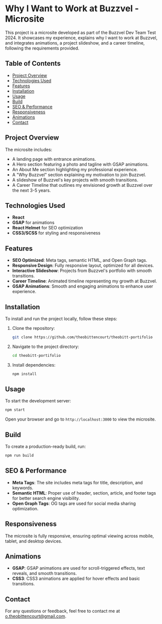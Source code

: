 # Why I Want to Work at Buzzvel - Microsite

This project is a microsite developed as part of the Buzzvel Dev Team Test 2024. It showcases my experience, explains why I want to work at Buzzvel, and integrates animations, a project slideshow, and a career timeline, following the requirements provided.

## Table of Contents
- [Project Overview](#project-overview)
- [Technologies Used](#technologies-used)
- [Features](#features)
- [Installation](#installation)
- [Usage](#usage)
- [Build](#build)
- [SEO & Performance](#seo--performance)
- [Responsiveness](#responsiveness)
- [Animations](#animations)
- [Contact](#contact)

## Project Overview
The microsite includes:
- A landing page with entrance animations.
- A Hero section featuring a photo and tagline with GSAP animations.
- An About Me section highlighting my professional experience.
- A "Why Buzzvel" section explaining my motivation to join Buzzvel.
- A slideshow of Buzzvel's key projects with smooth transitions.
- A Career Timeline that outlines my envisioned growth at Buzzvel over the next 3-5 years.

## Technologies Used
- **React**
- **GSAP** for animations
- **React Helmet** for SEO optimization
- **CSS3/SCSS** for styling and responsiveness

## Features
- **SEO Optimized**: Meta tags, semantic HTML, and Open Graph tags.
- **Responsive Design**: Fully responsive layout, optimized for all devices.
- **Interactive Slideshow**: Projects from Buzzvel's portfolio with smooth transitions.
- **Career Timeline**: Animated timeline representing my growth at Buzzvel.
- **GSAP Animations**: Smooth and engaging animations to enhance user experience.

## Installation
To install and run the project locally, follow these steps:

1. Clone the repository:
   ```bash
   git clone https://github.com/theobittencourt/theobitt-portifolio
   ```

2. Navigate to the project directory:
   ```bash
   cd theobitt-portifolio
   ```

3. Install dependencies:
   ```bash
   npm install
   ```

## Usage
To start the development server:

```bash
npm start
```

Open your browser and go to `http://localhost:3000` to view the microsite.

## Build
To create a production-ready build, run:

```bash
npm run build
```

## SEO & Performance
- **Meta Tags**: The site includes meta tags for title, description, and keywords.
- **Semantic HTML**: Proper use of header, section, article, and footer tags for better search engine visibility.
- **Open Graph Tags**: OG tags are used for social media sharing optimization.

## Responsiveness
The microsite is fully responsive, ensuring optimal viewing across mobile, tablet, and desktop devices.

## Animations
- **GSAP**: GSAP animations are used for scroll-triggered effects, text reveals, and smooth transitions.
- **CSS3**: CSS3 animations are applied for hover effects and basic transitions.

## Contact
For any questions or feedback, feel free to contact me at [o.theobittencourt@gmail.com](mailto:o.theobittencourt@gmail.com).
